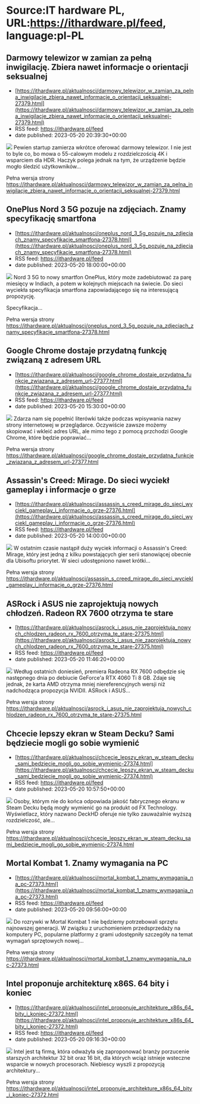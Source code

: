 # Source:IT hardware PL, URL:https://ithardware.pl/feed, language:pl-PL

## Darmowy telewizor w zamian za pełną inwigilację. Zbiera nawet informacje o orientacji seksualnej
 - [https://ithardware.pl/aktualnosci/darmowy_telewizor_w_zamian_za_pelna_inwigilacje_zbiera_nawet_informacje_o_orientacji_seksualnej-27379.html](https://ithardware.pl/aktualnosci/darmowy_telewizor_w_zamian_za_pelna_inwigilacje_zbiera_nawet_informacje_o_orientacji_seksualnej-27379.html)
 - RSS feed: https://ithardware.pl/feed
 - date published: 2023-05-20 20:39:30+00:00

<img src="https://ithardware.pl/artykuly/min/27379_1.jpg" />            Pewien startup zamierza wkr&oacute;tce oferować darmowy telewizor. I nie jest to byle co, bo mowa o 55-calowym modelu z rozdzielczością 4K i wsparciem dla HDR. Haczyk polega jednak na tym, że urządzenie będzie mogło śledzić użytkownik&oacute;w...
            <p>Pełna wersja strony <a href="https://ithardware.pl/aktualnosci/darmowy_telewizor_w_zamian_za_pelna_inwigilacje_zbiera_nawet_informacje_o_orientacji_seksualnej-27379.html">https://ithardware.pl/aktualnosci/darmowy_telewizor_w_zamian_za_pelna_inwigilacje_zbiera_nawet_informacje_o_orientacji_seksualnej-27379.html</a></p>

## OnePlus Nord 3 5G pozuje na zdjęciach. Znamy specyfikację smartfona
 - [https://ithardware.pl/aktualnosci/oneplus_nord_3_5g_pozuje_na_zdjeciach_znamy_specyfikacje_smartfona-27378.html](https://ithardware.pl/aktualnosci/oneplus_nord_3_5g_pozuje_na_zdjeciach_znamy_specyfikacje_smartfona-27378.html)
 - RSS feed: https://ithardware.pl/feed
 - date published: 2023-05-20 18:00:00+00:00

<img src="https://ithardware.pl/artykuly/min/27378_1.jpg" />            Nord 3 5G to nowy smartfon OnePlus, kt&oacute;ry może zadebiutować za parę miesięcy w Indiach, a potem w kolejnych miejscach na świecie. Do sieci wyciekła specyfikacja smartfona zapowiadającego się na interesującą propozycję.

Specyfikacja...
            <p>Pełna wersja strony <a href="https://ithardware.pl/aktualnosci/oneplus_nord_3_5g_pozuje_na_zdjeciach_znamy_specyfikacje_smartfona-27378.html">https://ithardware.pl/aktualnosci/oneplus_nord_3_5g_pozuje_na_zdjeciach_znamy_specyfikacje_smartfona-27378.html</a></p>

## Google Chrome dostaje przydatną funkcję związaną z adresem URL
 - [https://ithardware.pl/aktualnosci/google_chrome_dostaje_przydatna_funkcje_zwiazana_z_adresem_url-27377.html](https://ithardware.pl/aktualnosci/google_chrome_dostaje_przydatna_funkcje_zwiazana_z_adresem_url-27377.html)
 - RSS feed: https://ithardware.pl/feed
 - date published: 2023-05-20 15:30:00+00:00

<img src="https://ithardware.pl/artykuly/min/27377_1.jpg" />            Zdarza nam się popełnić liter&oacute;wki także podczas wpisywania nazwy strony internetowej w przeglądarce. Oczywiście zawsze możemy skopiować i wkleić adres URL, ale mimo tego z pomocą przchodzi Google Chrome, kt&oacute;re będzie poprawiać...
            <p>Pełna wersja strony <a href="https://ithardware.pl/aktualnosci/google_chrome_dostaje_przydatna_funkcje_zwiazana_z_adresem_url-27377.html">https://ithardware.pl/aktualnosci/google_chrome_dostaje_przydatna_funkcje_zwiazana_z_adresem_url-27377.html</a></p>

## Assassin's Creed: Mirage. Do sieci wyciekł gameplay i informacje o grze
 - [https://ithardware.pl/aktualnosci/assassin_s_creed_mirage_do_sieci_wyciekl_gameplay_i_informacje_o_grze-27376.html](https://ithardware.pl/aktualnosci/assassin_s_creed_mirage_do_sieci_wyciekl_gameplay_i_informacje_o_grze-27376.html)
 - RSS feed: https://ithardware.pl/feed
 - date published: 2023-05-20 14:00:00+00:00

<img src="https://ithardware.pl/artykuly/min/27376_1.jpg" />            W ostatnim czasie nastąpił duży wyciek informacji o Assassin's Creed: Mirage, kt&oacute;ry jest jedną z kilku powstających gier serii stanowiącej obecnie dla Ubisoftu priorytet. W sieci udostępniono nawet kr&oacute;tki...
            <p>Pełna wersja strony <a href="https://ithardware.pl/aktualnosci/assassin_s_creed_mirage_do_sieci_wyciekl_gameplay_i_informacje_o_grze-27376.html">https://ithardware.pl/aktualnosci/assassin_s_creed_mirage_do_sieci_wyciekl_gameplay_i_informacje_o_grze-27376.html</a></p>

## ASRock i ASUS nie zaprojektują nowych chłodzeń. Radeon RX 7600 otrzyma te stare
 - [https://ithardware.pl/aktualnosci/asrock_i_asus_nie_zaprojektuja_nowych_chlodzen_radeon_rx_7600_otrzyma_te_stare-27375.html](https://ithardware.pl/aktualnosci/asrock_i_asus_nie_zaprojektuja_nowych_chlodzen_radeon_rx_7600_otrzyma_te_stare-27375.html)
 - RSS feed: https://ithardware.pl/feed
 - date published: 2023-05-20 11:46:20+00:00

<img src="https://ithardware.pl/artykuly/min/27375_1.jpg" />            Według ostatnich doniesień, premiera Radeona RX 7600 odbędzie się następnego dnia po debiucie GeForce'a RTX 4060 Ti 8 GB. Zdaje się jednak, że karta AMD otrzyma mniej niereferencyjnych wersji niż nadchodząca propozycja NVIDII. ASRock i ASUS...
            <p>Pełna wersja strony <a href="https://ithardware.pl/aktualnosci/asrock_i_asus_nie_zaprojektuja_nowych_chlodzen_radeon_rx_7600_otrzyma_te_stare-27375.html">https://ithardware.pl/aktualnosci/asrock_i_asus_nie_zaprojektuja_nowych_chlodzen_radeon_rx_7600_otrzyma_te_stare-27375.html</a></p>

## Chcecie lepszy ekran w Steam Decku? Sami będziecie mogli go sobie wymienić
 - [https://ithardware.pl/aktualnosci/chcecie_lepszy_ekran_w_steam_decku_sami_bedziecie_mogli_go_sobie_wymienic-27374.html](https://ithardware.pl/aktualnosci/chcecie_lepszy_ekran_w_steam_decku_sami_bedziecie_mogli_go_sobie_wymienic-27374.html)
 - RSS feed: https://ithardware.pl/feed
 - date published: 2023-05-20 10:57:50+00:00

<img src="https://ithardware.pl/artykuly/min/27374_1.jpg" />            Osoby, kt&oacute;rym nie do końca odpowiada jakość fabrycznego ekranu w Steam Decku będą mogły wymienić go na produkt od FX Technology. Wyświetlacz, kt&oacute;ry nazwano DeckHD oferuje nie tylko zauważalnie wyższą rozdzielczość, ale...
            <p>Pełna wersja strony <a href="https://ithardware.pl/aktualnosci/chcecie_lepszy_ekran_w_steam_decku_sami_bedziecie_mogli_go_sobie_wymienic-27374.html">https://ithardware.pl/aktualnosci/chcecie_lepszy_ekran_w_steam_decku_sami_bedziecie_mogli_go_sobie_wymienic-27374.html</a></p>

## Mortal Kombat 1. Znamy wymagania na PC
 - [https://ithardware.pl/aktualnosci/mortal_kombat_1_znamy_wymagania_na_pc-27373.html](https://ithardware.pl/aktualnosci/mortal_kombat_1_znamy_wymagania_na_pc-27373.html)
 - RSS feed: https://ithardware.pl/feed
 - date published: 2023-05-20 09:56:00+00:00

<img src="https://ithardware.pl/artykuly/min/27373_1.jpg" />            Do rozrywki w Mortal Kombat 1 nie będziemy potrzebowali sprzętu najnowszej generacji. W związku z uruchomieniem przedsprzedaży&nbsp;na komputery PC, popularne platformy z grami udostępniły szczeg&oacute;ły na temat wymagań sprzętowych nowej...
            <p>Pełna wersja strony <a href="https://ithardware.pl/aktualnosci/mortal_kombat_1_znamy_wymagania_na_pc-27373.html">https://ithardware.pl/aktualnosci/mortal_kombat_1_znamy_wymagania_na_pc-27373.html</a></p>

## Intel proponuje architekturę x86S. 64 bity i koniec
 - [https://ithardware.pl/aktualnosci/intel_proponuje_architekture_x86s_64_bity_i_koniec-27372.html](https://ithardware.pl/aktualnosci/intel_proponuje_architekture_x86s_64_bity_i_koniec-27372.html)
 - RSS feed: https://ithardware.pl/feed
 - date published: 2023-05-20 09:16:30+00:00

<img src="https://ithardware.pl/artykuly/min/27372_1.jpg" />            Intel jest tą firmą, kt&oacute;ra odważyła się zaproponować branży porzucenie starszych architektur 32 bit oraz 16 bit, dla kt&oacute;rych wciąż istnieje wsteczne wsparcie w nowych procesorach. Niebiescy wyszli z propozycją architektury...
            <p>Pełna wersja strony <a href="https://ithardware.pl/aktualnosci/intel_proponuje_architekture_x86s_64_bity_i_koniec-27372.html">https://ithardware.pl/aktualnosci/intel_proponuje_architekture_x86s_64_bity_i_koniec-27372.html</a></p>

